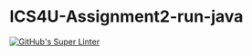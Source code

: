 # ICS4U-Assignment2-run-java
[![GitHub's Super Linter](https://github.com/ahmad-elkhawaldeh/ICS4U-Assignment2-run-java/workflows/GitHub's%20Super%20Linter/badge.svg)](https://github.com/ahmad-elkhawaldeh/ICS4U-Assignment2-run-java/actions)
